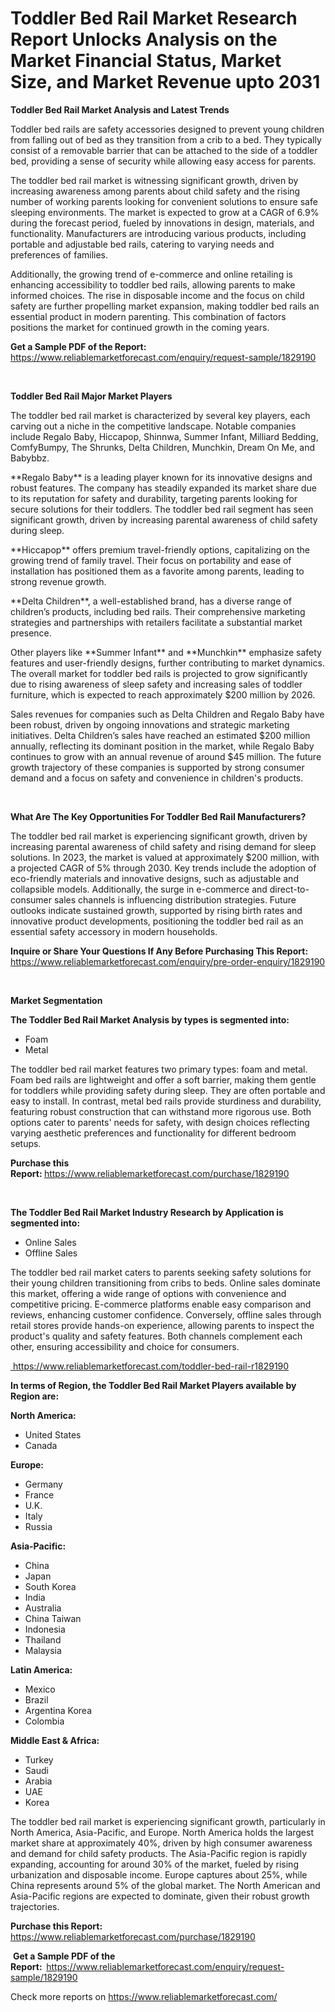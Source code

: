 <p><h1>Toddler Bed Rail Market Research Report Unlocks Analysis on the Market Financial Status, Market Size, and Market Revenue upto 2031</h1></p><p><strong>Toddler Bed Rail Market Analysis and Latest Trends</strong></p>
<p><p>Toddler bed rails are safety accessories designed to prevent young children from falling out of bed as they transition from a crib to a bed. They typically consist of a removable barrier that can be attached to the side of a toddler bed, providing a sense of security while allowing easy access for parents.</p><p>The toddler bed rail market is witnessing significant growth, driven by increasing awareness among parents about child safety and the rising number of working parents looking for convenient solutions to ensure safe sleeping environments. The market is expected to grow at a CAGR of 6.9% during the forecast period, fueled by innovations in design, materials, and functionality. Manufacturers are introducing various products, including portable and adjustable bed rails, catering to varying needs and preferences of families.</p><p>Additionally, the growing trend of e-commerce and online retailing is enhancing accessibility to toddler bed rails, allowing parents to make informed choices. The rise in disposable income and the focus on child safety are further propelling market expansion, making toddler bed rails an essential product in modern parenting. This combination of factors positions the market for continued growth in the coming years.</p></p>
<p><strong>Get a Sample PDF of the Report:&nbsp;</strong> <a href="https://www.reliablemarketforecast.com/enquiry/request-sample/1829190?utm_campaign=2011&utm_medium=2&utm_source=Github&utm_content=ia&utm_term=30122024&utm_id=toddler-bed-rail">https://www.reliablemarketforecast.com/enquiry/request-sample/1829190</a></p>
<p>&nbsp;</p>
<p><strong>Toddler Bed Rail Major Market Players</strong></p>
<p><p>The toddler bed rail market is characterized by several key players, each carving out a niche in the competitive landscape. Notable companies include Regalo Baby, Hiccapop, Shinnwa, Summer Infant, Milliard Bedding, ComfyBumpy, The Shrunks, Delta Children, Munchkin, Dream On Me, and Babybbz.</p><p>**Regalo Baby** is a leading player known for its innovative designs and robust features. The company has steadily expanded its market share due to its reputation for safety and durability, targeting parents looking for secure solutions for their toddlers. The toddler bed rail segment has seen significant growth, driven by increasing parental awareness of child safety during sleep.</p><p>**Hiccapop** offers premium travel-friendly options, capitalizing on the growing trend of family travel. Their focus on portability and ease of installation has positioned them as a favorite among parents, leading to strong revenue growth.</p><p>**Delta Children**, a well-established brand, has a diverse range of children’s products, including bed rails. Their comprehensive marketing strategies and partnerships with retailers facilitate a substantial market presence. </p><p>Other players like **Summer Infant** and **Munchkin** emphasize safety features and user-friendly designs, further contributing to market dynamics. The overall market for toddler bed rails is projected to grow significantly due to rising awareness of sleep safety and increasing sales of toddler furniture, which is expected to reach approximately $200 million by 2026.</p><p>Sales revenues for companies such as Delta Children and Regalo Baby have been robust, driven by ongoing innovations and strategic marketing initiatives. Delta Children’s sales have reached an estimated $200 million annually, reflecting its dominant position in the market, while Regalo Baby continues to grow with an annual revenue of around $45 million. The future growth trajectory of these companies is supported by strong consumer demand and a focus on safety and convenience in children's products.</p></p>
<p>&nbsp;</p>
<p><strong>What Are The Key Opportunities For Toddler Bed Rail Manufacturers?</strong></p>
<p><p>The toddler bed rail market is experiencing significant growth, driven by increasing parental awareness of child safety and rising demand for sleep solutions. In 2023, the market is valued at approximately $200 million, with a projected CAGR of 5% through 2030. Key trends include the adoption of eco-friendly materials and innovative designs, such as adjustable and collapsible models. Additionally, the surge in e-commerce and direct-to-consumer sales channels is influencing distribution strategies. Future outlooks indicate sustained growth, supported by rising birth rates and innovative product developments, positioning the toddler bed rail as an essential safety accessory in modern households.</p></p>
<p><strong>Inquire or Share Your Questions If Any Before Purchasing This Report:</strong> <a href="https://www.reliablemarketforecast.com/enquiry/pre-order-enquiry/1829190?utm_campaign=2011&utm_medium=2&utm_source=Github&utm_content=ia&utm_term=30122024&utm_id=toddler-bed-rail">https://www.reliablemarketforecast.com/enquiry/pre-order-enquiry/1829190</a></p>
<p>&nbsp;</p>
<p><strong>Market Segmentation</strong></p>
<p><strong>The Toddler Bed Rail Market Analysis by types is segmented into:</strong></p>
<p><ul><li>Foam</li><li>Metal</li></ul></p>
<p><p>The toddler bed rail market features two primary types: foam and metal. Foam bed rails are lightweight and offer a soft barrier, making them gentle for toddlers while providing safety during sleep. They are often portable and easy to install. In contrast, metal bed rails provide sturdiness and durability, featuring robust construction that can withstand more rigorous use. Both options cater to parents' needs for safety, with design choices reflecting varying aesthetic preferences and functionality for different bedroom setups.</p></p>
<p><strong>Purchase this Report:&nbsp;</strong><a href="https://www.reliablemarketforecast.com/purchase/1829190?utm_campaign=2011&utm_medium=2&utm_source=Github&utm_content=ia&utm_term=30122024&utm_id=toddler-bed-rail">https://www.reliablemarketforecast.com/purchase/1829190</a></p>
<p>&nbsp;</p>
<p><strong>The Toddler Bed Rail Market Industry Research by Application is segmented into:</strong></p>
<p><ul><li>Online Sales</li><li>Offline Sales</li></ul></p>
<p><p>The toddler bed rail market caters to parents seeking safety solutions for their young children transitioning from cribs to beds. Online sales dominate this market, offering a wide range of options with convenience and competitive pricing. E-commerce platforms enable easy comparison and reviews, enhancing customer confidence. Conversely, offline sales through retail stores provide hands-on experience, allowing parents to inspect the product's quality and safety features. Both channels complement each other, ensuring accessibility and choice for consumers.</p></p>
<p><a href="https://www.reliablemarketforecast.com/toddler-bed-rail-r1829190?utm_campaign=2011&utm_medium=2&utm_source=Github&utm_content=ia&utm_term=30122024&utm_id=toddler-bed-rail">&nbsp;https://www.reliablemarketforecast.com/toddler-bed-rail-r1829190</a></p>
<p><strong>In terms of Region, the Toddler Bed Rail Market Players available by Region are:</strong></p>
<p>
    <p> <strong> North America: </strong>
        <ul>
            <li>United States</li>
            <li>Canada</li>
        </ul>
        </p> 
    <p> <strong> Europe: </strong>
        <ul>
            <li>Germany</li>
            <li>France</li>
            <li>U.K.</li>
            <li>Italy</li>
            <li>Russia</li>
        </ul>
        </p> 
    <p> <strong> Asia-Pacific: </strong>
        <ul>
            <li>China</li>
            <li>Japan</li>
            <li>South Korea</li>
            <li>India</li>
            <li>Australia</li>
            <li>China Taiwan</li>
            <li>Indonesia</li>
            <li>Thailand</li>
            <li>Malaysia</li>
        </ul>
        </p> 
    <p> <strong> Latin America: </strong>
        <ul>
            <li>Mexico</li>
            <li>Brazil</li>
            <li>Argentina Korea</li>
            <li>Colombia</li>
        </ul>
        </p> 
    <p> <strong> Middle East & Africa: </strong>
        <ul>
            <li>Turkey</li>
            <li>Saudi</li>
            <li>Arabia</li>
            <li>UAE</li>
            <li>Korea</li>
        </ul>
    </p>
    </p>
<p><p>The toddler bed rail market is experiencing significant growth, particularly in North America, Asia-Pacific, and Europe. North America holds the largest market share at approximately 40%, driven by high consumer awareness and demand for child safety products. The Asia-Pacific region is rapidly expanding, accounting for around 30% of the market, fueled by rising urbanization and disposable income. Europe captures about 25%, while China represents around 5% of the global market. The North American and Asia-Pacific regions are expected to dominate, given their robust growth trajectories.</p></p>
<p><strong>Purchase this Report: </strong><a href="https://www.reliablemarketforecast.com/purchase/1829190?utm_campaign=2011&utm_medium=2&utm_source=Github&utm_content=ia&utm_term=30122024&utm_id=toddler-bed-rail">https://www.reliablemarketforecast.com/purchase/1829190</a></p>
<p>&nbsp;<strong>Get a Sample PDF of the Report:&nbsp;&nbsp;</strong><a href="https://www.reliablemarketforecast.com/enquiry/request-sample/1829190?utm_campaign=2011&utm_medium=2&utm_source=Github&utm_content=ia&utm_term=30122024&utm_id=toddler-bed-rail">https://www.reliablemarketforecast.com/enquiry/request-sample/1829190</a></p>
<p><strong></strong></p>
<p>Check more reports on <a href="https://www.reliablemarketforecast.com/?utm_campaign=2011&utm_medium=2&utm_source=Github&utm_content=ia&utm_term=30122024&utm_id=toddler-bed-rail">https://www.reliablemarketforecast.com/</a></p>
